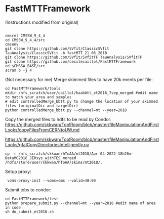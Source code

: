 # FastMTTFramework

(Instructions modified from original)

```

cmsrel CMSSW_9_4_4
cd CMSSW_9_4_4/src
cmsenv
git clone https://github.com/SVfit/ClassicSVfit TauAnalysis/ClassicSVfit -b fastMTT_21_06_2018
git clone https://github.com/SVfit/SVfitTF TauAnalysis/SVfitTF
git clone https://github.com/cecilecaillol/FastMTTFramework
cd $CMSSW_BASE/src
scram b -j 4
```

(Not necessary for me) Merge skimmed files to have 20k events per file: 

```
cd FastMTTFramework/tools
mkdir /nfs_scratch/user/caillol/haabbtt_et2016_7sep_merged #edit name to match your area and samples
# edit controlledMerge_bbtt.py to change the location of your skimmed files (originalDir and targetDir)
python controlledMerge_bbtt.py --channel=mt --year=2018
```

Copy the merged files to hdfs to be read by Condor:
https://github.com/skkwan/ToolRoom/blob/master/fileManipulationAndFirstLooks/copyFilesFromCERNtoUW.md

https://github.com/skkwan/ToolRoom/blob/master/fileManipulationAndFirstLooks/gfalCopyDirectoriesIntelligently.py

```
cp -r /nfs_scratch/skkwan/hToAA/mt2018/Apr-04-2022-18h26m-DataMC2018_JERsys_withTES_merged /hdfs/store/user/skkwan/hToAA/skims/mt2018/.
```

Setup proxy:

```
 voms-proxy-init --voms=cms --valid=48:00
```

Submit jobs to condor:

```
cd FastMTTFramework/test
python prepare_submit.py --channel=mt --year=2018 #edit name of area in code
sh do_submit_et2016.sh
```

